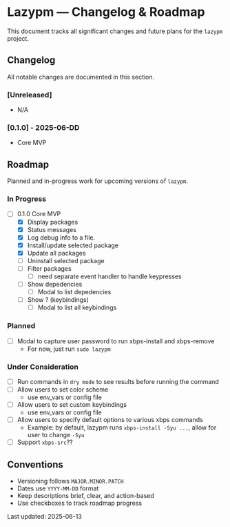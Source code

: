 # Lazypm — Changelog & Roadmap

This document tracks all significant changes and future plans for the `lazypm` project.

## Changelog

All notable changes are documented in this section.

### [Unreleased]
- N/A 

### [0.1.0] - 2025-06-DD
- Core MVP

## Roadmap

Planned and in-progress work for upcoming versions of `lazypm`.

### In Progress

- [ ] 0.1.0 Core MVP
    - [x] Display packages
    - [x] Status messages
    - [X] Log debug info to a file.
    - [x] Install/update selected package
    - [x] Update all packages
    - [ ] Uninstall selected package
    - [ ] Filter packages
        - [ ] need separate event handler to handle keypresses
    - [ ] Show depedencies
      - [ ] Modal to list depedencies
    - [ ] Show ? (keybindings)
      - [ ] Modal to list all keybindings

### Planned

- [ ] Modal to capture user password to run xbps-install and xbps-remove
  - For now, just run `sudo lazypm`

### Under Consideration

- [ ] Run commands in `dry mode` to see results before running the command 
- [ ] Allow users to set color scheme
  - use env_vars or config file
- [ ] Allow users to set custom keybindings 
  - use env_vars or config file
- [ ] Allow users to specify default options to various xbps commands 
  - Example: by default, lazypm runs `xbps-install -Syu ...`, allow for user to change
`-Syu`
- [ ] Support `xbps-src`??

## Conventions

- Versioning follows `MAJOR.MINOR.PATCH`
- Dates use `YYYY-MM-DD` format
- Keep descriptions brief, clear, and action-based
- Use checkboxes to track roadmap progress

Last updated: 2025-06-13

